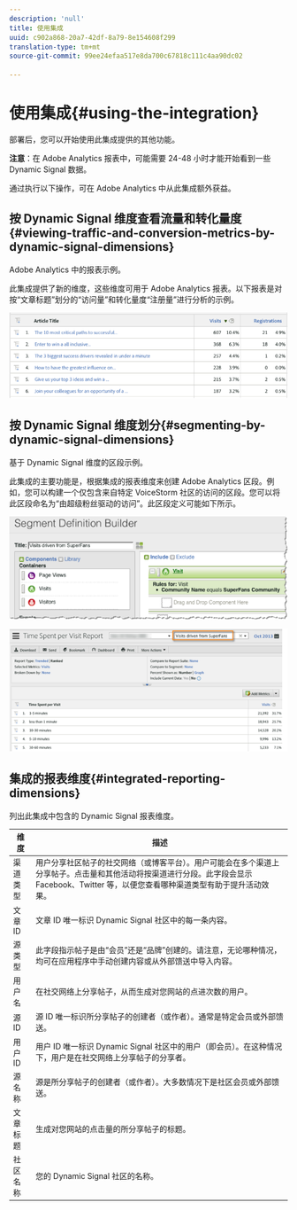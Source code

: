 ```yaml
---
description: 'null'
title: 使用集成
uuid: c902a868-20a7-42df-8a79-8e154608f299
translation-type: tm+mt
source-git-commit: 99ee24efaa517e8da700c67818c111c4aa90dc02

---
```



# 使用集成{#using-the-integration}

部署后，您可以开始使用此集成提供的其他功能。

**注意**：在 Adobe Analytics 报表中，可能需要 24-48 小时才能开始看到一些 Dynamic Signal 数据。

通过执行以下操作，可在 Adobe Analytics 中从此集成额外获益。

## 按 Dynamic Signal 维度查看流量和转化量度{#viewing-traffic-and-conversion-metrics-by-dynamic-signal-dimensions}

Adobe Analytics 中的报表示例。

此集成提供了新的维度，这些维度可用于 Adobe Analytics 报表。以下报表是对按“文章标题”划分的“访问量”和转化量度“注册量”进行分析的示例。

![](assets/examplereport.png)

## 按 Dynamic Signal 维度划分{#segmenting-by-dynamic-signal-dimensions}

基于 Dynamic Signal 维度的区段示例。

此集成的主要功能是，根据集成的报表维度来创建 Adobe Analytics 区段。例如，您可以构建一个仅包含来自特定 VoiceStorm 社区的访问的区段。您可以将此区段命名为“由超级粉丝驱动的访问”。此区段定义可能如下所示。

![](assets/segment1.png)

![](assets/segment2.png)

## 集成的报表维度{#integrated-reporting-dimensions}

列出此集成中包含的 Dynamic Signal 报表维度。

| 维度 | 描述 |
|---|---|
| 渠道类型 | 用户分享社区帖子的社交网络（或博客平台）。用户可能会在多个渠道上分享帖子。点击量和其他活动将按渠道进行分段。此字段会显示 Facebook、Twitter 等，以便您查看哪种渠道类型有助于提升活动效果。 |
| 文章 ID | 文章 ID 唯一标识 Dynamic Signal 社区中的每一条内容。 |
| 源类型 | 此字段指示帖子是由“会员”还是“品牌”创建的。请注意，无论哪种情况，均可在应用程序中手动创建内容或从外部馈送中导入内容。 |
| 用户名 | 在社交网络上分享帖子，从而生成对您网站的点进次数的用户。 |
| 源 ID | 源 ID 唯一标识所分享帖子的创建者（或作者）。通常是特定会员或外部馈送。 |
| 用户 ID | 用户 ID 唯一标识 Dynamic Signal 社区中的用户（即会员）。在这种情况下，用户是在社交网络上分享帖子的分享者。 |
| 源名称 | 源是所分享帖子的创建者（或作者）。大多数情况下是社区会员或外部馈送。 |
| 文章标题 | 生成对您网站的点击量的所分享帖子的标题。 |
| 社区名称 | 您的 Dynamic Signal 社区的名称。 |

